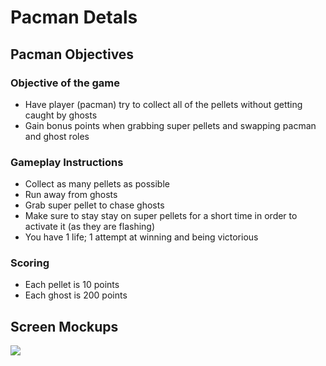 # Pacman Detals

## Pacman Objectives

### Objective of the game
* Have player (pacman) try to collect all of the pellets without getting caught by ghosts
* Gain bonus points when grabbing super pellets and swapping pacman and ghost roles

### Gameplay Instructions
* Collect as many pellets as possible
* Run away from ghosts
* Grab super pellet to chase ghosts
* Make sure to stay stay on super pellets for a short time
in order to activate it (as they are flashing)
* You have 1 life; 1 attempt at winning and being victorious

### Scoring
* Each pellet is 10 points
* Each ghost is 200 points

## Screen Mockups
![](20190531_224924.jpg)
